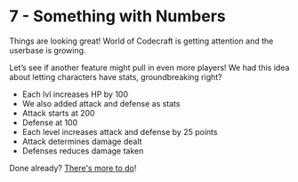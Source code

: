 # 7 - Something with Numbers 

Things are looking great! World of Codecraft is getting attention and the userbase is growing.

Let’s see if another feature might pull in even more players! We had this idea about letting characters have stats, groundbreaking right?

- Each lvl increases HP by 100
- We also added attack and defense as stats
- Attack starts at 200
- Defense at 100
- Each level increases attack and defense by 25 points 
- Attack determines damage dealt
- Defenses reduces damage taken

Done already? [There's more to do](8.md)!
